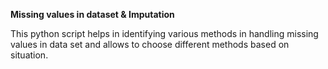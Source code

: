 
<b>Missing values in dataset & Imputation</b>

This python script helps in identifying various methods in handling missing values in data set and allows to choose different methods based on situation.

